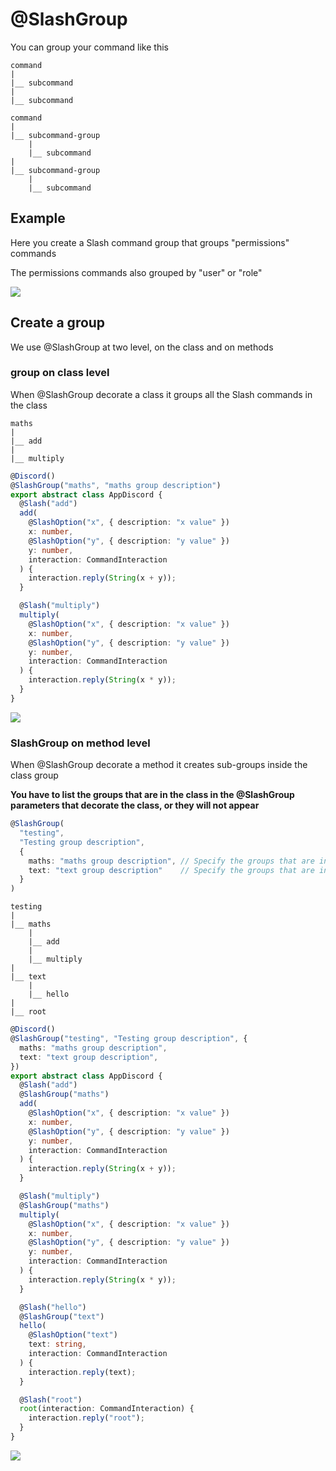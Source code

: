 # @SlashGroup

You can group your command like this

```
command
|
|__ subcommand
|
|__ subcommand

```

```
command
|
|__ subcommand-group
    |
    |__ subcommand
|
|__ subcommand-group
    |
    |__ subcommand
```

## Example

Here you create a Slash command group that groups "permissions" commands

The permissions commands also grouped by "user" or "role"

![](https://discord.com/assets/4cfea1bfc6d3ed0396c16cd47e0a7154.png)

## Create a group

We use @SlashGroup at two level, on the class and on methods

### group on class level

When @SlashGroup decorate a class it groups all the Slash commands in the class

```
maths
|
|__ add
|
|__ multiply
```

```ts
@Discord()
@SlashGroup("maths", "maths group description")
export abstract class AppDiscord {
  @Slash("add")
  add(
    @SlashOption("x", { description: "x value" })
    x: number,
    @SlashOption("y", { description: "y value" })
    y: number,
    interaction: CommandInteraction
  ) {
    interaction.reply(String(x + y));
  }

  @Slash("multiply")
  multiply(
    @SlashOption("x", { description: "x value" })
    x: number,
    @SlashOption("y", { description: "y value" })
    y: number,
    interaction: CommandInteraction
  ) {
    interaction.reply(String(x * y));
  }
}
```

![](/img/group1.png)

### SlashGroup on method level

When @SlashGroup decorate a method it creates sub-groups inside the class group

**You have to list the groups that are in the class in the @SlashGroup parameters that decorate the class, or they will not appear**

```ts
@SlashGroup(
  "testing",
  "Testing group description",
  {
    maths: "maths group description", // Specify the groups that are in the class with th description
    text: "text group description"    // Specify the groups that are in the class with th description
  }
)
```

```
testing
|
|__ maths
    |
    |__ add
    |
    |__ multiply
|
|__ text
    |
    |__ hello
|
|__ root
```

```ts
@Discord()
@SlashGroup("testing", "Testing group description", {
  maths: "maths group description",
  text: "text group description",
})
export abstract class AppDiscord {
  @Slash("add")
  @SlashGroup("maths")
  add(
    @SlashOption("x", { description: "x value" })
    x: number,
    @SlashOption("y", { description: "y value" })
    y: number,
    interaction: CommandInteraction
  ) {
    interaction.reply(String(x + y));
  }

  @Slash("multiply")
  @SlashGroup("maths")
  multiply(
    @SlashOption("x", { description: "x value" })
    x: number,
    @SlashOption("y", { description: "y value" })
    y: number,
    interaction: CommandInteraction
  ) {
    interaction.reply(String(x * y));
  }

  @Slash("hello")
  @SlashGroup("text")
  hello(
    @SlashOption("text")
    text: string,
    interaction: CommandInteraction
  ) {
    interaction.reply(text);
  }

  @Slash("root")
  root(interaction: CommandInteraction) {
    interaction.reply("root");
  }
}
```

![](/img/group2.png)
